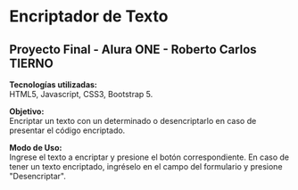 <h1> Encriptador de Texto </h1> <h2> Proyecto Final - Alura ONE - Roberto Carlos TIERNO </h2>
<strong> Tecnologías utilizadas: </strong> </br>
HTML5, Javascript, CSS3, Bootstrap 5.

<strong> Objetivo: </strong> </br>
Encriptar un texto con un determinado o desencriptarlo en caso de presentar el código encriptado.

<strong> Modo de Uso: </strong> </br>
Ingrese el texto a encriptar y presione el botón correspondiente. En caso de tener un texto encriptado, ingréselo en el campo del formulario y presione "Desencriptar".
